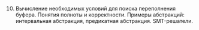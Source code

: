 10. Вычисление необходимых условий для поиска переполнения буфера. Понятия полноты и корректности. Примеры абстракций: интервальная абстракция, предикатная абстракция. SMT-решатели.
